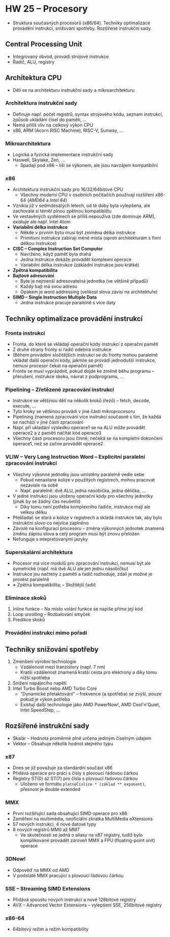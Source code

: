# HW 25 – Procesory

* Struktura současných procesorů (x86/64). Techniky optimalizace provádění instrukcí, snižování spotřeby. Rozšířené instrukční sady.

## Central Processing Unit

* Integrovaný obvod, provádí strojové instrukce
* Řadič, ALU, registry

## Architektura CPU

* Dělí se na architekturu instrukční sady a mikroarchitekturu

### Architektura instrukční sady

* Definuje např. počet registrů, syntax strojového kódu, seznam instrukcí, způsob ukládání čísel do paměti, ...
* Nemá příliš vliv na celkový výkon CPU
* x86, ARM (Acorn RISC Machine), RISC-V, Sunway, ...

### Mikroarchitektura

* Logická a fyzická implementace instrukční sady
* Haswell, Skylake, Zen, ...
  * Spadají pod x86 – liší se výkonem, ale jsou navzájem kompatibilní

### x86

* Architektura instrukční sady pro 16/32/64bitové CPU
  * Všechny moderní CPU v osobních počítačích používají rozšíření x86-64 (_AMD64_ a _Intel 64_)
* Vznikla již v sedmdesátých letech, od té doby byla vylepšena, ale zachovala si téměř plnou zpětnou kompatibilitu
* Ve vestavěných systémech se příliš nepoužívá (zde dominuje ARM), existuje ale např. Intel Atom
* __Variabilní délka instrukce__
  * Někde v prvním bytu musí být zmíněna délka instrukce
  * Primitivní instrukce zabírají méně místa (oproti architekturám s fixní délkou instrukce)
* __CISC – Complex Instruction Set Computer__
  * Navrženo, když paměť byla drahá
  * Jedna instrukce dokáže provádět komplexní operace
  * Variabilní délka instrukce (základní instrukce jsou krátké)
* __Zpětná kompatibilita__
* __Bajtové adresování__
  * Byte je nejmenší adresovatelná jednotka (ve většině případů)
  * Každý bajt má svou adresu
  * Opakem je word addressing (velikost slova závisí na architektuře)
* __SIMD – Single Instruction Multiple Data__
  * Jedna instrukce pracuje paralelně s více daty

## Techniky optimalizace provádění instrukcí

### Fronta instrukcí

* Fronta, do které se vkládají operační kódy instrukcí z operační paměti
* Z druhé strany fronty si řadič odebírá instrukce
* (Během provádění složitějších instrukcí se do fronty mohou paralelně vkládat další operační kódy, jakmile se provádí jednodušší instrukce, nemusí procesor čekat na operační paměť)
* Fronta se musí vyprázdnit, pokud dojde ke změně běhu programu – přerušení, instrukce skoku, návrat z podprogramu, ...

### Pipelining – Zřetězené zpracování instrukcí

* Instrukce se většinou dělí na několik kroků (řezů) – fetch, decode, execute, ...
* Tyto kroky se většinou provádí v jiné části mikroprocesoru
* Pipelining znamená zpracování více instrukcí současně s tím, že každá se nachází v jiné části zpracování
* Např. při ukladání výsledku operace1 se na ALU může provádět operace2 a z paměti načítat kód operace3
* Všechny části procesoru jsou činné; nečeká se na kompletní dokončení operace1, než se začne provádět operace2

### VLIW – Very Long Instruction Word – Explicitní paralelní zpracování instrukcí

* Všechny výkonné jednotky jsou umístěny paralelně vedle sebe
  * Pokud nenastane kolize v použitých registrech, mohou pracovat nezávisle na sobě
  * Např. paralelně: dvě ALU, jedna násobička, jedna dělička, ...
* V jedné instrukci jsou uloženy operační kódy pro všechny jednotky (jinak by se žádný čas neušetřil)
  * Díky tomu není potřeba komplexního řadiče, instrukce mají ale velkou délku
* Překladač se stará o kolize v registrech a skládá instrukce tak, aby bylo instrukční slovo co nejvíce zaplněno
* Závislé na konfiguraci procesoru – změna výkonných jednotek znamená změnu zápisu slova a celý program musí být znovu přeložen
* Nefunguje s intepretovanými jazyky

### Superskalární architektura

* Procesor má více modulů pro zpracování instrukcí, nemusí být ale symetrické (např. má dvě ALU ale jen jednu násobičku)
* Instrukce jou načteny z paměti a řadič rozhoduje, zdali je možné je provést paralelně
* __+__ Zpětná kompatibilita; __-__ Složitější řadič

### Eliminace skoků

1. Inline funkce – Na místo volání funkce se napíše přímo její kód
2. Loop unrolling – Rozbalování smyček
3. Predikce skoků

### Provádění instrukcí mimo pořadí

## Techniky snižování spotřeby

1. Zmenšení výrobní technologie
    * Vzdálenost mezi tranzistory (např. 7 nm)
    * Kratší vzdálenost znamená kratší cesta pro elektrony a díky tomu nižší spotřeba
2. Snížení napájecího napětí
3. Intel Turbo Boost nebo AMD Turbo Core
    * "Dynamické přetaktování" – frekvence (a spotřeba) se zvýší, pouze pokud je výkon potřeba
    * Existují další technologie jako AMD PowerNow!, AMD Cool'n'Quiet, Intel SpeedStep, ...

## Rozšířené instrukční sady

* Skalár – Hodnota proměnné plně určena jediným číselným údajem
* Vektor – Obsahuje několik hodnot stejného typu

### x87

* Dnes se již považuje za standardní součást x86
* Přidává operace pro práci s čísly s plovoucí řádovou čárkou
* Registry ST(0) až ST(7) pro čísla s plovoucí řádovou čárkou
  * Uloženo ve formátu `platnéČíslice * (základ ** exponent)`, přesnost je double extended

### MMX

* První rozšiřující sada obsahující SIMD operace pro x86
* Zaměření na multimédia, neoficiální zkratka MultiMedia eXtensions
* 57 nových instrukcí, 4 nové datové typy
* 8 nových registrů MM0 až MM7
  * Ve skutečnosti se jedná o aliasy na x87 registry, tudíž bylo komplikované provádět zároveň MMX a FPU (floating-point unit) operace

### 3DNow<span>!</span>

* Odpověď na MMX od AMD
* V podstatě MMX pracující s plovoucí řádovou čárkou

### SSE – Streaming SIMD Extensions

* Přidává spoustu nových instrukcí a nové 128bitové registry
* AVX – Advanced Vector Extensions – vylepšení SSE, 256bitové registry

### x86-64

* 64bitový režim a režim kompatibility
